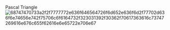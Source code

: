 Pascal Triangle
![68747470733a2f2f7777772e636f646564726f6d652e636f6d2f77702d636f6e74656e742f75706c6f6164732f323031392f30362f70617363616c73747269616e676c655f62616e6e65722e706e67](https://github.com/geeflows44/alx-interview/assets/57746361/00cde748-2eab-4c8d-aa65-d31fe27da351)
